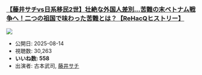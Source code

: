 ### [【藤井サチvs日系移民2世】壮絶な外国人差別…苦難の末ベトナム戦争へ！二つの祖国で味わった苦難とは？【ReHacQヒストリー】](https://www.youtube.com/watch?v=zWLNOhiIVRU)
[![](https://img.youtube.com/vi/zWLNOhiIVRU/sddefault.jpg)](https://www.youtube.com/watch?v=zWLNOhiIVRU)
-   公開日: 2025-08-14
-   視聴数: 30,263
-   **いいね数: 558**
-   出演者: 古本武司, [藤井サチ](/rehacq_fan/people/藤井サチ "wikilink")
